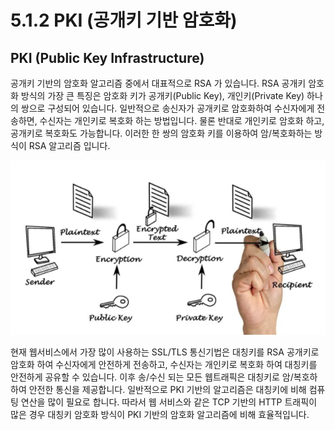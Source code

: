 # 5.1.2 PKI \(공개키 기반 암호화\)

## PKI \(Public Key Infrastructure\)

공개키 기반의 암호화 알고리즘 중에서 대표적으로 RSA 가 있습니다. RSA 공개키 암호화 방식의 가장 큰 특징은 암호화 키가 공개키\(Public Key\), 개인키\(Private Key\) 하나의 쌍으로 구성되어 있습니다. 일반적으로 송신자가 공개키로 암호화하여 수신자에게 전송하면, 수신자는 개인키로 복호화 하는 방법입니다. 물론 반대로 개인키로 암호화 하고, 공개키로 복호화도 가능합니다. 이러한 한 쌍의 암호화 키를 이용하여 암/복호화하는 방식이 RSA 알고리즘 입니다.

![](../../.gitbook/assets/image%20%284%29.png)

현재 웹서비스에서 가장 많이 사용하는 SSL/TLS 통신기법은 대칭키를 RSA 공개키로 암호화 하여 수신자에게 안전하게 전송하고, 수신자는 개인키로 복호화 하여 대칭키를 안전하게 공유할 수 있습니다. 이후 송/수신 되는 모든 웹트래픽은 대칭키로 암/복호하하여 안전한 통신을 제공합니다. 일반적으로 PKI 기반의 알고리즘은 대칭키에 비해 컴퓨팅 연산을 많이 필요로 합니다. 따라서 웹 서비스와 같은 TCP 기반의 HTTP 트래픽이 많은 경우 대칭키 암호화 방식이 PKI 기반의 암호화 알고리즘에 비해 효율적입니다.


